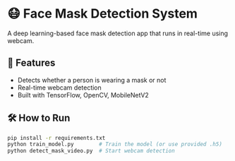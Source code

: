 # 😷 Face Mask Detection System

A deep learning-based face mask detection app that runs in real-time using webcam.

## 🚀 Features

- Detects whether a person is wearing a mask or not
- Real-time webcam detection
- Built with TensorFlow, OpenCV, MobileNetV2

## 🛠 How to Run

```bash
pip install -r requirements.txt
python train_model.py        # Train the model (or use provided .h5)
python detect_mask_video.py  # Start webcam detection

